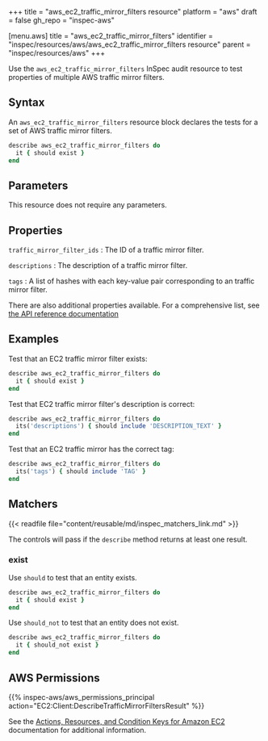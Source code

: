 +++
title = "aws_ec2_traffic_mirror_filters resource"
platform = "aws"
draft = false
gh_repo = "inspec-aws"

[menu.aws]
title = "aws_ec2_traffic_mirror_filters"
identifier = "inspec/resources/aws/aws_ec2_traffic_mirror_filters resource"
parent = "inspec/resources/aws"
+++

Use the `aws_ec2_traffic_mirror_filters` InSpec audit resource to test properties of multiple AWS traffic mirror filters.

## Syntax

An `aws_ec2_traffic_mirror_filters` resource block declares the tests for a set of AWS traffic mirror filters.

```ruby
describe aws_ec2_traffic_mirror_filters do
  it { should exist }
end
```

## Parameters

This resource does not require any parameters.

## Properties

`traffic_mirror_filter_ids`
: The ID of a traffic mirror filter.

`descriptions`
: The description of a traffic mirror filter.

`tags`
: A list of hashes with each key-value pair corresponding to an traffic mirror filter.

There are also additional properties available. For a comprehensive list, see [the API reference documentation](https://docs.aws.amazon.com/AWSEC2/latest/APIReference/API_TrafficMirrorFilter.html)

## Examples

Test that an EC2 traffic mirror filter exists:

```ruby
describe aws_ec2_traffic_mirror_filters do
  it { should exist }
end
```

Test that EC2 traffic mirror filter's description is correct:

```ruby
describe aws_ec2_traffic_mirror_filters do
  its('descriptions') { should include 'DESCRIPTION_TEXT' }
end
```

Test that an EC2 traffic mirror has the correct tag:

```ruby
describe aws_ec2_traffic_mirror_filters do
  its('tags') { should include 'TAG' }
end
```

## Matchers

{{< readfile file="content/reusable/md/inspec_matchers_link.md" >}}

The controls will pass if the `describe` method returns at least one result.

### exist

Use `should` to test that an entity exists.

```ruby
describe aws_ec2_traffic_mirror_filters do
  it { should exist }
end
```

Use `should_not` to test that an entity does not exist.

```ruby
describe aws_ec2_traffic_mirror_filters do
  it { should_not exist }
end
```

## AWS Permissions

{{% inspec-aws/aws_permissions_principal action="EC2:Client:DescribeTrafficMirrorFiltersResult" %}}

See the [Actions, Resources, and Condition Keys for Amazon EC2](https://docs.aws.amazon.com/IAM/latest/UserGuide/list_amazonec2.html) documentation for additional information.
